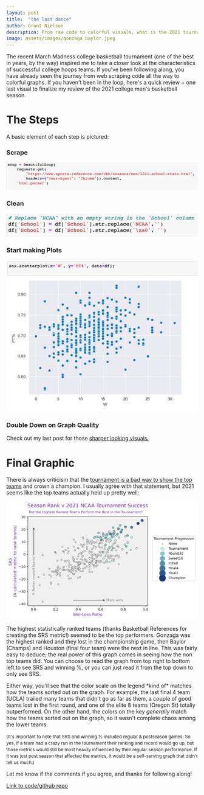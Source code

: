 ```yaml
---
layout: post
title:  "the last dance"
author: Grant Nielson
description: From raw code to colorful visuals, what is the 2021 tournament data telling us?
image: assets/images/gonzaga_baylor.jpeg
---
```


The recent March Madness college basketball tournament (one of the best in years, by the way) inspired me to take a closer look at the characteristics of successful college hoops teams. If you've been following along, you have already seen the journey from web scraping code all the way to colorful graphs. If you haven't been in the loop, here's a quick review + one last visual to finalize my review of the 2021 college men's basketball season.

# The Steps

A basic element of each step is pictured:

### Scrape

![Figure](https://github.com/grantnielson/my386blog/raw/main/assets/images/first_scraping.jpeg)


### Clean

![Figure](https://github.com/grantnielson/my386blog/raw/main/assets/images/clean.png)


### Start making Plots

![Figure](https://github.com/grantnielson/my386blog/raw/main/assets/images/basic_graph.png) 


### Double Down on Graph Quality

Check out my last post for those [sharper looking visuals.](https://grantnielson.github.io/my386blog/2023/03/29/EDA.html)

# Final Graphic

There is always criticism that the [tournament is a bad way to show the top teams](https://www.foxsports.com/stories/other/the-ncaa-tournament-is-the-worst-way-to-crown-a-champ) and crown a champion. I usually agree with that statement, but 2021 seems like the top teams actually held up pretty well:

![Figure](https://github.com/grantnielson/my386blog/raw/main/assets/images/srs_final1.png) 


The highest statistically ranked teams (thanks Basketball References for creating the SRS metric!) seemed to be the top performers. Gonzaga was the highest ranked and they lost in the championship game, then Baylor (Champs) and Houston (final four team) were the next in line. This was fairly easy to deduce; the real power of this graph comes in seeing how the non top teams did. You can choose to read the graph from top right to bottom left to see SRS and winning %, or you can just read it from the top down to only see SRS. 

Either way, you'll see that the color scale on the legend \*kind of\* matches how the teams sorted out on the graph. For example, the last final 4 team (UCLA) trailed many teams that didn't go as far as them, a couple of good teams lost in the first round, and one of the elite 8 teams (Oregon St) totally outperformed. On the other hand, the colors on the key *generally* match how the teams sorted out on the graph, so it wasn't complete chaos among the lower teams. 

<small>(It's important to note that SRS and winning % included regular & postseason games. So yes, if a team had a crazy run in the tournament their ranking and record would go up, but those metrics would still be most heavily influenced by their regular season performance. If it was just post season that affected the metrics, it would be a self-serving graph that didn't tell us much.)</small>


Let me know if the comments if you agree, and thanks for following along!




[Link to code/github repo](https://github.com/grantnielson/my386blog)